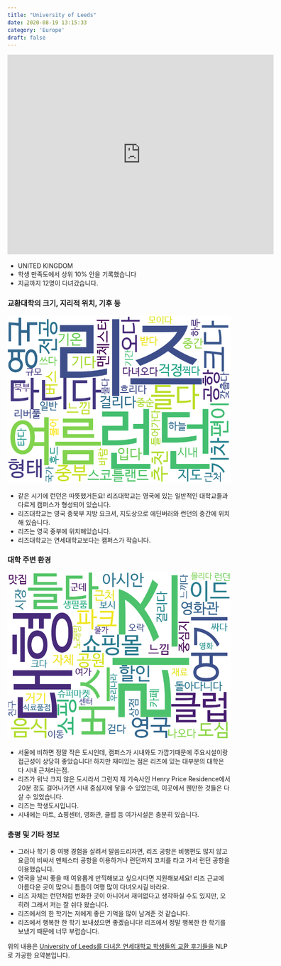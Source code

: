 ```yaml
---
title: "University of Leeds"
date: 2020-08-19 13:15:33
category: 'Europe'
draft: false
---
```


<iframe
width="600"
height="450"
frameborder="0" style="border:0"
src="https://www.google.com/maps/embed/v1/place?key=AIzaSyC9e1AME-pVmWC4hBpFdu5S4dKzyepa3HQ&q=University+of+Leeds&center=53.8066815,-1.5550328000000002&zoom=14" allowfullscreen>
</iframe>

* UNITED KINGDOM
* 학생 만족도에서 상위 10% 안을 기록했습니다
* 지금까지 12명이 다녀갔습니다. 

### 교환대학의 크기, 지리적 위치, 기후 등

![gen_info-WordCloud](../univ_wordclouds_okt/gen_info/GB000041_gen_info_okt.png)

* 같은 시기에 런던은 따뜻했거든요! 리즈대학교는 영국에 있는 일반적인 대학교들과 다르게 캠퍼스가 형성되어 있습니다.
* 리즈대학교는 영국 중북부 지방 요크셔, 지도상으로 에딘버러와 런던의 중간에 위치해 있습니다.
* 리즈는 영국 중부에 위치해있습니다.
* 리즈대학교는 연세대학교보다는 캠퍼스가 작습니다.


### 대학 주변 환경

![env_info-WordCloud](../univ_wordclouds_okt/env_info/GB000041_env_info_okt.png)

* 서울에 비하면 정말 작은 도시인데, 캠퍼스가 시내와도 가깝기때문에 주요시설이랑 접근성이 상당히 좋았습니다! 하지만 재미있는 점은 리즈에 있는 대부분의 대학은 다 시내 근처라는점.
* 리즈가 워낙 크지 않은 도시라서 그런지 제 기숙사인 Henry Price Residence에서 20분 정도 걸어나가면 시내 중심지에 닿을 수 있었는데, 이곳에서 웬만한 것들은 다 살 수 있었습니다.
* 리즈는 학생도시입니다.
* 시내에는 마트, 쇼핑센터, 영화관, 클럽 등 여가시설은 충분히 있습니다.


### 총평 및 기타 정보 
* 그러나 학기 중 여행 경험을 살려서 말씀드리자면, 리즈 공항은 비행편도 많지 않고 요금이 비싸서 맨체스터 공항을 이용하거나 런던까지 코치를 타고 가서 런던 공항을 이용했습니다.
* 영국을 날씨 좋을 때 여유롭게 만끽해보고 싶으시다면 지원해보세요! 리즈 근교에 아름다운 곳이 많으니 틈틈이 여행 많이 다녀오시길 바라요.
* 리즈 자체는 런던처럼 번화한 곳이 아니어서 재미없다고 생각하실 수도 있지만, 오히려 그래서 저는 잘 쉬다 왔습니다.
* 리즈에서의 한 학기는 저에게 좋은 기억을 많이 남겨준 것 같습니다.
* 리즈에서 행복한 한 학기 보내셨으면 좋겠습니다! 리즈에서 정말 행복한 한 학기를 보냈기 때문에 너무 부럽습니다.


위의 내용은 [University of Leeds를 다녀온 연세대학교 학생들의 교환 후기들을](http://oia.yonsei.ac.kr/partner/expReport.asp?ucode=GB000041&bgbn=A) NLP로 가공한 요약본입니다. 
